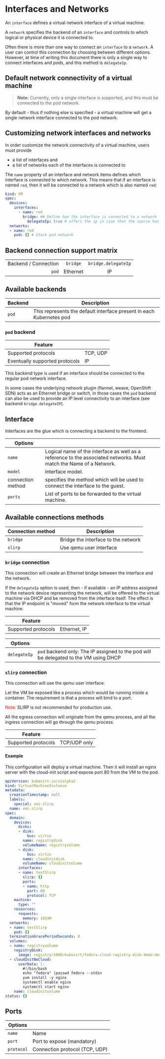 # Interfaces and Networks

An `interface` defines a virtual network interface of a virtual machine.

A `network` specifies the backend of an `interface` and controls to which logical or physical device it is connected to.

Often there is more than one way to connect an `interface` to a `network`. A user can control this connection by choosing between different options.
However, at time of writing this document there is only a single way to connect interfaces and pods, and this method is `delegateIp`.

## Default network connectivity of a virtual machine

> **Note:** Currently, only a single interface is supported, and this must be connected to the pod network.

By default - thus if nothing else is specified - a virtual machine will get a single network interface connected to the pod network.

## Customizing network interfaces and networks

In order customize the network connectivity of a virtual machine, users must provide

- a list of interfaces and
- a list of networks each of the interfaces is connected to

The `name` property of an interface and network items defines which interface is connected to which network.
This means that if an interface is named `red`, then it will be connected to a network which is also named `red`:

```yaml
kind: VM
spec:
  devices:
    interfaces:
      - name: red
        bridge: ## Define how the interface is connected to a network
          delegateIp: true # offers the ip in case that the source has an ip
  networks:
  - name: red
    pod: {} # Stock pod network
```

## Backend connection support matrix

||||
|--:|:--:|:--:|
| Backend / Connection | `bridge` | `bridge.delegateIp` |
|`pod` | Ethernet | IP |

## Available backends

| Backend | Description |
|--|--|
| `pod` | This represents the default interface present in each Kubernetes pod |

### `pod` backend

|Feature||
|--|--|
| Supported protocols | TCP, UDP |
| Eventually supported protocols | IP |

This backend type is used if an interface should be connected to the regular pod network interface.

In some cases the underlying network plugin (flannel, weave, OpenShift SDN) acts as an Ethernet bridge or switch, in those cases the `pod` backend can also be used to provide an IP level connectivity to an interface (see backend `bridge.delegateIP`).

## Interface

Interfaces are the glue which is connecting a backend to the frontend.

|Options||
|--|--|
| `name` | Logical name of the interface as well as a reference to the associated networks. Must match the Name of a Network. |
| `model` | Interface model. |
| connection method | specifies the method which will be used to connect the interface to the guest. |
| `ports` | List of ports to be forwarded to the virtual machine. |


## Available connections methods

| Connection method | Description |
|--|--|
| `bridge` | Bridge the interface to the network |
| `slirp` | Use qemu user interface |

### `bridge` connection

This connection will create an Ethernet bridge between the interface and the network.

If the `delegateIp` option is used, then - if available - an IP address assigned to the network device representing the network, will be offered to the virtual machine via DHCP and be removed from the interface itself. The effect is that the IP endpoint is "moved" form the network interface to the virtual machine.

|Feature||
|--|--|
| Supported protocols | Ethernet, IP |

|Options||
|--|--|
| `delegateIp` | `pod` backend only: The IP assigned to the pod will be delegated to the VM using DHCP |

### `slirp` connection

This connection will use the qemu user interface.

Let the VM be exposed like a process which would be running inside a container. The requirement is that a process will bind to a port.

 <span style="color:red">Note:</span> SLIRP is not recommended for production use.

All the egress connection will originate from the qemu process, and all the ingress connection will go through the qemu process.

|Feature||
|--|--|
| Supported protocols | TCP/UDP only |

#### Example

This configuration will deploy a virtual machine. Then it will install an nginx server with the cloud-init script and expose port 80 from the VM to the pod.

```yaml
apiVersion: kubevirt.io/v1alpha2
kind: VirtualMachineInstance
metadata:
  creationTimestamp: null
  labels:
    special: vmi-slirp
  name: vmi-slirp
spec:
  domain:
    devices:
      disks:
      - disk:
          bus: virtio
        name: registrydisk
        volumeName: registryvolume
      - disk:
          bus: virtio
        name: cloudinitdisk
        volumeName: cloudinitvolume
      interfaces:
      - name: testSlirp
        slirp: {}
        ports:
        - name: http
          port: 80
          protocol: TCP
    machine:
      type: ""
    resources:
      requests:
        memory: 1024M
  networks:
  - name: testSlirp
    pod: {}
  terminationGracePeriodSeconds: 0
  volumes:
  - name: registryvolume
    registryDisk:
      image: registry:5000/kubevirt/fedora-cloud-registry-disk-demo:devel
  - cloudInitNoCloud:
      userData: |-
        #!/bin/bash
        echo "fedora" |passwd fedora --stdin
        yum install -y nginx
        systemctl enable nginx
        systemctl start nginx
    name: cloudinitvolume
status: {}
```

## Ports

| Options ||
|--|--|
| `name` | Name |
| `port` | Port to expose (mandatory)|
| `protocol` | Connection protocol (TCP, UDP)|